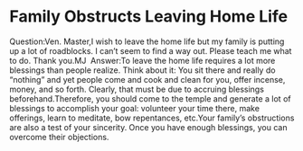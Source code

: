 # Family Obstructs Leaving Home Life

Question:Ven. Master,I wish to leave the home life but my family is putting up a lot of roadblocks. I can’t seem to find a way out. Please teach me what to do. Thank you.​MJ ​      Answer:To leave the home life requires a lot more blessings than people realize. Think about it: You sit there and really do “nothing” and yet people come and cook and clean for you, offer incense, money, and so forth. Clearly, that must be due to accruing blessings beforehand.Therefore, you should come to the temple and generate a lot of blessings to accomplish your goal: volunteer your time there, make offerings, learn to meditate, bow repentances, etc.​Your family’s obstructions are also a test of your sincerity. Once you have enough blessings, you can overcome their objections.
